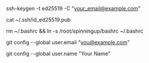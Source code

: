 ssh-keygen -t ed25519 -C "your_email@example.com"

cat ~/.ssh/id_ed25519.pub

rm ~/.bashrc && ln -s /root/spinningup/bashrc ~/.bashrc

git config --global user.email "you@example.com"

git config --global user.name "Your Name"